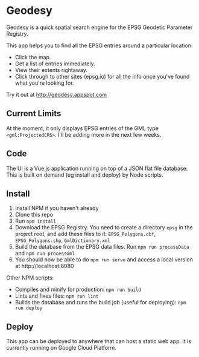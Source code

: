 # Geodesy

Geodesy is a quick spatial search engine for the EPSG Geodetic Parameter Registry.

This app helps you to find all the EPSG entries around a particular location:

- Click the map.
- Get a list of entries immediately.
- View their extents rightaway.
- Click through to other sites (epsg.io) for all the info once you've found what you're looking for.

Try it out at http://geodesy.appspot.com

## Current Limits

At the moment, it only displays EPSG entries of the GML type `<gml:ProjectedCRS>`. I'll be adding more in the next few weeks.

## Code

The UI is a Vue.js application running on top of a JSON flat file database. This is built on demand (eg install and deploy) by Node scripts.

## Install

1. Install NPM if you haven't already
2. Clone this repo
3. Run `npm install`
4. Download the EPSG Registry. You need to create a directory `epsg` in the project root, and add these files to it: `EPSG_Polygons.dbf`, `EPSG_Polygons.shp`, `GmlDictionary.xml`
5. Build the database from the EPSG data files. Run `npm run processData` and `npm run processGml`
6. You should now be able to do `npm run serve` and access a local version at http://localhost:8080

Other NPM scripts:

- Compiles and minify for production: `npm run build`
- Lints and fixes files: `npm run lint`
- Builds the database and runs the build job (useful for deploying): `npm run deploy`

## Deploy

This app can be deployed to anywhere that can host a static web app. It is currently running on Google Cloud Platform.

